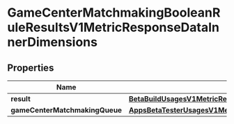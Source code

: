 

# GameCenterMatchmakingBooleanRuleResultsV1MetricResponseDataInnerDimensions


## Properties

| Name | Type | Description | Notes |
|------------ | ------------- | ------------- | -------------|
|**result** | [**BetaBuildUsagesV1MetricResponseDataInnerDimensionsBundleIds**](BetaBuildUsagesV1MetricResponseDataInnerDimensionsBundleIds.md) |  |  [optional] |
|**gameCenterMatchmakingQueue** | [**AppsBetaTesterUsagesV1MetricResponseDataInnerDimensionsBetaTesters**](AppsBetaTesterUsagesV1MetricResponseDataInnerDimensionsBetaTesters.md) |  |  [optional] |



